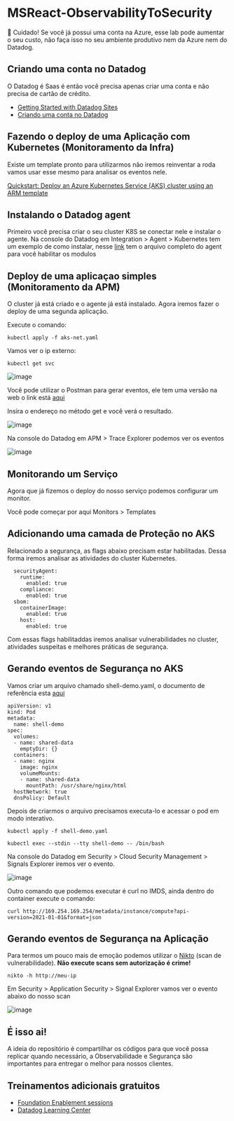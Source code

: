 # MSReact-ObservabilityToSecurity

🚨 Cuidado! Se você já possui uma conta na Azure, esse lab pode aumentar o seu custo, não faça isso no seu ambiente produtivo nem da Azure nem do Datadog.

## Criando uma conta no Datadog

O Datadog é Saas é então você precisa apenas criar uma conta e não precisa de cartão de crédito.

- [Getting Started with Datadog Sites](https://www.datadoghq.com/technical-enablement/sessions/)
- [Criando uma conta no Datadog](https://us3.datadoghq.com/account/login?redirect=f)

## Fazendo o deploy de uma Aplicação com Kubernetes (Monitoramento da Infra)
Existe um template pronto para utilizarmos não iremos reinventar a roda vamos usar esse mesmo para analisar os eventos nele. 

[Quickstart: Deploy an Azure Kubernetes Service (AKS) cluster using an ARM template](https://learn.microsoft.com/en-us/azure/aks/learn/quick-kubernetes-deploy-rm-template?tabs=azure-cli)

## Instalando o Datadog agent

Primeiro você precisa criar o seu cluster K8S se conectar nele e instalar o agente.
Na console do Datadog em Integration > Agent > Kubernetes tem um exemplo de como instalar, nesse
[link](https://github.com/DataDog/helm-charts/blob/main/charts/datadog/values.yaml) tem o arquivo completo do agent para você habilitar os modulos

## Deploy de uma aplicaçao simples (Monitoramento da APM)

O cluster já está criado e o agente já está instalado. Agora iremos fazer o deploy de uma segunda aplicação.

Execute o comando:
```
kubectl apply -f aks-net.yaml
```

Vamos ver o ip externo:
```
kubectl get svc
```
![image](https://github.com/user-attachments/assets/bb313d40-8651-4696-ad8d-91864b10af5d)

Você pode utilizar o Postman para gerar eventos, ele tem uma versão na web o link está [aqui](https://web.postman.co/)

Insira o endereço no método get e você verá o resultado.

![image](https://github.com/user-attachments/assets/fd32083b-d1ed-4d80-8c80-45dbc56bf694)

Na console do Datadog em APM > Trace Explorer podemos ver os eventos

![image](https://github.com/user-attachments/assets/b186c4f7-d02a-447c-b7a7-a3a4c23ff517)

## Monitorando um Serviço

Agora que já fizemos o deploy do nosso serviço podemos configurar um monitor.

Você pode começar por aqui Monitors > Templates 

## Adicionando uma camada de Proteção no AKS

Relacionado a segurança, as flags abaixo precisam estar habilitadas. Dessa forma iremos analisar as atividades do cluster Kubernetes.

```
  securityAgent:
    runtime:
      enabled: true
    compliance:
      enabled: true
  sbom:
    containerImage:
      enabled: true
    host:
      enabled: true
```

Com essas flags habilitaddas iremos analisar vulnerabilidades no cluster, atividades suspeitas e melhores práticas de segurança.

## Gerando eventos de Segurança no AKS

Vamos criar um arquivo chamado shell-demo.yaml, o documento de referência esta [aqui](https://kubernetes.io/docs/tasks/debug/debug-application/get-shell-running-container)

```
apiVersion: v1
kind: Pod
metadata:
  name: shell-demo
spec:
  volumes:
  - name: shared-data
    emptyDir: {}
  containers:
  - name: nginx
    image: nginx
    volumeMounts:
    - name: shared-data
      mountPath: /usr/share/nginx/html
  hostNetwork: true
  dnsPolicy: Default
```

Depois de criarmos o arquivo precisamos executa-lo e acessar o pod em modo interativo. 

```
kubectl apply -f shell-demo.yaml
```
```
kubectl exec --stdin --tty shell-demo -- /bin/bash
```
Na console do Datadog em Security > Cloud Security Management > Signals Explorer iremos ver o evento.

![image](https://github.com/user-attachments/assets/8750ab2a-33dc-4832-9eae-5483c76a58a2)

Outro comando que podemos executar é curl no IMDS, ainda dentro do container execute o comando:

```
curl http://169.254.169.254/metadata/instance/compute?api-version=2021-01-01&format=json
```
## Gerando eventos de Segurança na Aplicação 

Para termos um pouco mais de emoção podemos utilizar o [Nikto](https://github.com/sullo/nikto) (scan de vulnerabilidade). **Não execute scans sem autorização é crime!**

```
nikto -h http://meu-ip
```
Em Security > Application Security > Signal Explorer vamos ver o evento abaixo do nosso scan

![image](https://github.com/user-attachments/assets/6f6eb269-4e67-4913-801a-eae815a00da3)

## É isso ai!

A ideia do repositório é compartilhar os códigos para que você possa replicar quando necessário, a Observabilidade e Segurança são importantes para entregar o melhor para nossos clientes.

## Treinamentos adicionais gratuitos
- [Foundation Enablement sessions](https://www.datadoghq.com/technical-enablement/sessions/)
- [Datadog Learning Center](https://learn.datadoghq.com/)
